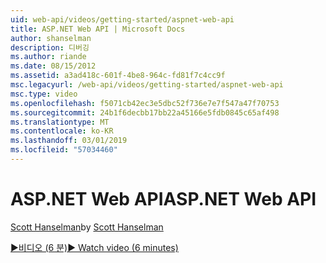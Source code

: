 ```yaml
---
uid: web-api/videos/getting-started/aspnet-web-api
title: ASP.NET Web API | Microsoft Docs
author: shanselman
description: 디버깅
ms.author: riande
ms.date: 08/15/2012
ms.assetid: a3ad418c-601f-4be8-964c-fd81f7c4cc9f
msc.legacyurl: /web-api/videos/getting-started/aspnet-web-api
msc.type: video
ms.openlocfilehash: f5071cb42ec3e5dbc52f736e7e7f547a47f70753
ms.sourcegitcommit: 24b1f6decbb17bb22a45166e5fdb0845c65af498
ms.translationtype: MT
ms.contentlocale: ko-KR
ms.lasthandoff: 03/01/2019
ms.locfileid: "57034460"
---
```

<a name="aspnet-web-api"></a><span data-ttu-id="d963d-103">ASP.NET Web API</span><span class="sxs-lookup"><span data-stu-id="d963d-103">ASP.NET Web API</span></span>
====================
<span data-ttu-id="d963d-104">[Scott Hanselman](https://github.com/shanselman)</span><span class="sxs-lookup"><span data-stu-id="d963d-104">by [Scott Hanselman](https://github.com/shanselman)</span></span>

[<span data-ttu-id="d963d-105">&#9654;비디오 (6 분)</span><span class="sxs-lookup"><span data-stu-id="d963d-105">&#9654; Watch video (6 minutes)</span></span>](https://channel9.msdn.com/Blogs/ASP-NET-Site-Videos/aspnet-web-api)
